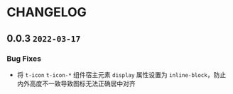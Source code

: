# CHANGELOG

## 0.0.3 `2022-03-17`

### Bug Fixes

- 将 `t-icon` `t-icon-*` 组件宿主元素 `display` 属性设置为 `inline-block`，防止内外高度不一致导致图标无法正确居中对齐
